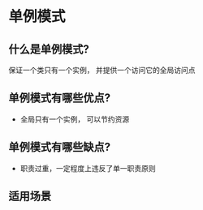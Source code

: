 # 单例模式

## 什么是单例模式?
保证一个类只有一个实例， 并提供一个访问它的全局访问点

## 单例模式有哪些优点?
* 全局只有一个实例， 可以节约资源

## 单例模式有哪些缺点?
* 职责过重，一定程度上违反了单一职责原则

## 适用场景




